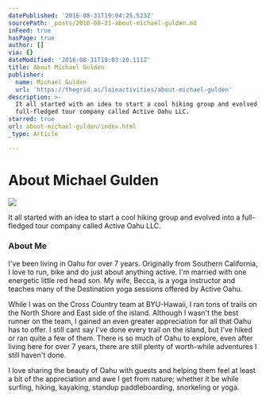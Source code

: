 ```yaml
---
datePublished: '2016-08-31T19:04:25.523Z'
sourcePath: _posts/2016-08-31-about-michael-gulden.md
inFeed: true
hasPage: true
author: []
via: {}
dateModified: '2016-08-31T19:03:20.111Z'
title: About Michael Gulden
publisher:
  name: Michael Gulden
  url: 'https://thegrid.ai/laieactivities/about-michael-gulden'
description: >-
  It all started with an idea to start a cool hiking group and evolved into a
  full-fledged tour company called Active Oahu LLC.
starred: true
url: about-michael-gulden/index.html
_type: Article

---
```

# About Michael Gulden
![](https://the-grid-user-content.s3-us-west-2.amazonaws.com/c2b512fe-900a-4b99-a57c-7857173838cd.jpg)

It all started with an idea to start a cool hiking group and evolved into a full-fledged tour company called Active Oahu LLC.

### About Me

I've been living in Oahu for over 7 years. Originally from Southern California, I love to run, bike and do just about anything active. I'm married with one energetic little red head son. My wife, Becca, is a yoga instructor and teaches many of the Destination yoga sessions offered by Active Oahu.

While I was on the Cross Country team at BYU-Hawaii, I ran tons of trails on the North Shore and East side of the island. Although I wasn't the best runner on the team, I gained an even greater appreciation for all that Oahu has to offer. I still cant say I've done every trail on the island, but I've hiked or ran quite a few of them. There is so much of Oahu to explore, even after living here for over 7 years, there are still plenty of worth-while adventures I still haven't done.

I love sharing the beauty of Oahu with guests and helping them feel at least a bit of the appreciation and awe I get from nature; whether it be while surfing, hiking, kayaking, standup paddleboarding, snorkeling or yoga.